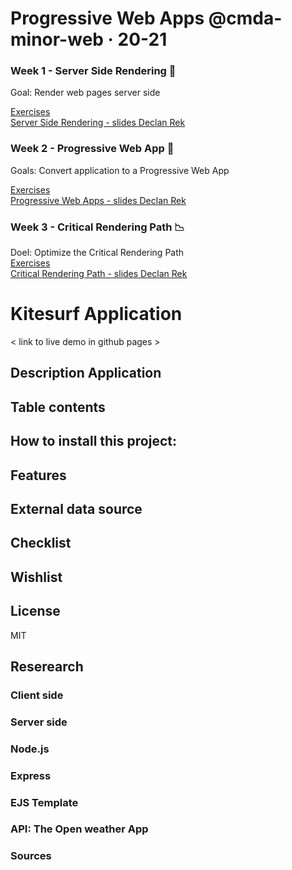 # Progressive Web Apps @cmda-minor-web · 20-21

### Week 1 - Server Side Rendering 📡

Goal: Render web pages server side

[Exercises](https://github.com/cmda-minor-web/progressive-web-apps-2021/blob/master/course/week-1.md)    
[Server Side Rendering - slides Declan Rek](https://github.com/cmda-minor-web/progressive-web-apps-1920/blob/master/course/cmd-2021-server-side-rendering.pdf)  


### Week 2 - Progressive Web App 🚀

Goals: Convert application to a Progressive Web App

[Exercises](https://github.com/cmda-minor-web/progressive-web-apps-2021/blob/master/course/week-2.md)  
[Progressive Web Apps - slides Declan Rek](https://github.com/cmda-minor-web/progressive-web-apps-1920/blob/master/course/cmd-2020-progressive-web-apps.pdf)


### Week 3 - Critical Rendering Path 📉 

Doel: Optimize the Critical Rendering Path   
[Exercises](https://github.com/cmda-minor-web/progressive-web-apps-2021/blob/master/course/week-3.md)  
[Critical Rendering Path - slides Declan Rek](https://github.com/cmda-minor-web/progressive-web-apps-1920/blob/master/course/cmd-2020-critical-rendering-path.pdf)

# Kitesurf Application 
<foto applicatie> 
 < link to live demo in github pages > 

## Description Application

## Table contents
<!-- Maybe a table of contents here? 📚 -->
## How to install this project: 
<!-- How about a section that describes how to install this project? 🤓 -->

## Features
<!-- ...but how does one use this project? What are its features 🤔 -->

## External data source
<!-- What external data source is featured in your project and what are its properties 🌠 -->

## Checklist
<!-- Maybe a checklist of done stuff and stuff still on your wishlist? ✅ -->
## Wishlist

## License
MIT

## Reserearch
### Client side 
### Server side
### Node.js 
### Express
### EJS Template
### API: The Open weather App
### Sources
